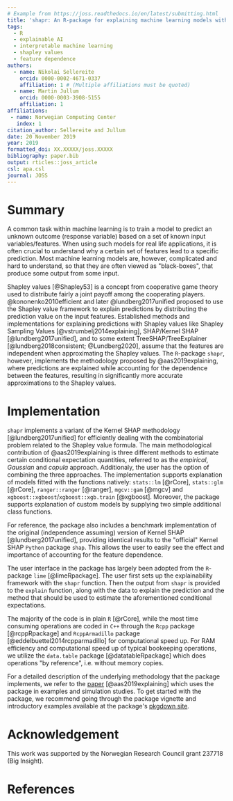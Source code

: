 ```yaml
---
# Example from https://joss.readthedocs.io/en/latest/submitting.html
title: 'shapr: An R-package for explaining machine learning models with dependence-aware Shapley values'
tags:
  - R
  - explainable AI
  - interpretable machine learning
  - shapley values
  - feature dependence
authors:
  - name: Nikolai Sellereite
    orcid: 0000-0002-4671-0337
    affiliation: 1 # (Multiple affiliations must be quoted)
  - name: Martin Jullum
    orcid: 0000-0003-3908-5155
    affiliation: 1
affiliations:
 - name: Norwegian Computing Center
   index: 1
citation_author: Sellereite and Jullum
date: 20 November 2019
year: 2019
formatted_doi: XX.XXXXX/joss.XXXXX
bibliography: paper.bib
output: rticles::joss_article
csl: apa.csl
journal: JOSS
---
```



# Summary

A common task within machine learning is to train a model to predict an unknown outcome 
(response variable) based on a set of known input variables/features.
When using such models for real life applications, it is often crucial to understand why a certain set of features lead 
to a specific prediction.
Most machine learning models are, however, complicated and hard to understand, so that they are often viewed as 
"black-boxes", that produce some output from some input.

Shapley values [@Shapley53] is a concept from cooperative game theory used to distribute fairly a joint payoff among the
cooperating players. 
@kononenko2010efficient and later @lundberg2017unified proposed to use the Shapley value framework to explain 
predictions by distributing the prediction value on the input features. 
Established methods and implementations for explaining predictions with Shapley values like Shapley 
Sampling Values [@vstrumbelj2014explaining], SHAP/Kernel SHAP [@lundberg2017unified], and to some extent 
TreeSHAP/TreeExplainer [@lundberg2018consistent; @Lundberg2020], assume that the features are independent when 
approximating the Shapley values. 
The `R`-package `shapr`, however, implements the methodology proposed by @aas2019explaining, where predictions are explained while
accounting for the dependence between the features, resulting in significantly more accurate approximations to the 
Shapley values. 



# Implementation

`shapr` implements a variant of the Kernel SHAP methodology [@lundberg2017unified] for efficiently dealing with the 
combinatorial problem related to the Shapley value formula.
The main methodological contribution of @aas2019explaining is three different methods to estimate certain conditional 
expectation quantities, referred to as the  _empirical_, _Gaussian_ and _copula_ approach. Additionaly, the user has
the option of combining the three approaches. 
The implementation supports explanation of models fitted with the functions natively: `stats::lm` [@rCore], `stats::glm` [@rCore], 
`ranger::ranger` [@ranger], `mgcv::gam` [@mgcv] and `xgboost::xgboost`/`xgboost::xgb.train` [@xgboost]. 
Moreover, the package supports explanation of custom models by supplying two simple additional class functions.

For reference, the package also includes a benchmark implementation of the original (independence assuming) version of
Kernel SHAP [@lundberg2017unified], providing identical results to the "official" Kernel SHAP `Python` package `shap`. 
This allows the user to easily see the effect and importance of accounting for the feature dependence.

The user interface in the package has largely been adopted from the `R`-package `lime` [@limeRpackage]. 
The user first sets up the explainability framework with the `shapr` function. 
Then the output from `shapr` is provided to the `explain` function, along with the data to explain the prediction 
and the method that should be used to estimate the aforementioned conditional expectations.

The majority of the code is in plain `R` [@rCore], while the most time consuming operations are coded in `C++` 
through the `Rcpp` package [@rcppRpackage] and `RcppArmadillo` package [@eddelbuettel2014rcpparmadillo] for computational speed up. 
For RAM efficiency and computational speed up of typical bookeeping operations, we utilize the `data.table` 
package [@datatableRpackage] which does operations "by reference", i.e. without memory copies.

For a detailed description of the underlying methodology that the package implements, we refer to the 
[paper](https://arxiv.org/abs/1903.10464) [@aas2019explaining] which uses the package in examples and simulation 
studies.
To get started with the package, we recommend going through the package vignette and introductory examples
available at the package's [pkgdown site](https://norskregnesentral.github.io/shapr/). 

# Acknowledgement

This work was supported by the Norwegian Research Council grant 237718 (Big Insight).


# References
